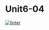 # Unit6-04
[![linter](https://github.com/Jonathan-Tesfaye/Unit6-04/workflows/linter/badge.svg)](https://github.com/marketplace/actions/super-linter)
